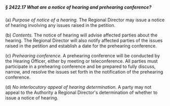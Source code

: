 ##### § 2422.17 What are a notice of hearing and prehearing conference? #####

(a) *Purpose of notice of a hearing.* The Regional Director may issue a notice of hearing involving any issues raised in the petition.

(b) *Contents.* The notice of hearing will advise affected parties about the hearing. The Regional Director will also notify affected parties of the issues raised in the petition and establish a date for the prehearing conference.

(c) *Prehearing conference.* A prehearing conference will be conducted by the Hearing Officer, either by meeting or teleconference. All parties must participate in a prehearing conference and be prepared to fully discuss, narrow, and resolve the issues set forth in the notification of the prehearing conference.

(d) *No interlocutory appeal of hearing determination.* A party may not appeal to the Authority a Regional Director's determination of whether to issue a notice of hearing.